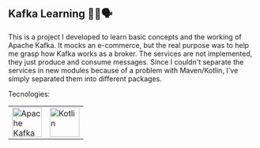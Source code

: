 ## Kafka Learning 👩‍💻🗣

This is a project I developed to learn basic concepts and the working of Apache Kafka. 
It mocks an e-commerce, but the real purpose was to help me grasp how Kafka works as a broker.
The services are not implemented, they just produce and consume messages.
Since I couldn't separate the services in new modules because of a problem with Maven/Kotlin, I've simply separated them into different packages.

<p>Tecnologies:</p>
	<table>
			<tr>
      <td><img width="60px"
									src="https://cdn.jsdelivr.net/gh/devicons/devicon/icons/apachekafka/apachekafka-original-wordmark.svg"
									alt="Apache Kafka"></td>
					<td><img width="60px"
									src="https://cdn.jsdelivr.net/gh/devicons/devicon/icons/kotlin/kotlin-original.svg"
									alt="Kotlin"></td>
			</tr>
	</table>
